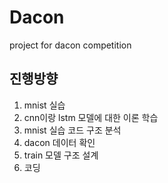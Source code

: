 # Dacon
project for  dacon competition

진행방향
-------------------
1. mnist 실습
2. cnn이랑 lstm 모델에 대한 이론 학습
3. mnist 실습 코드 구조 분석
4. dacon 데이터 확인
5. train 모델 구조 설계
6. 코딩
